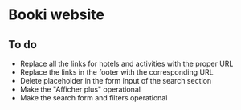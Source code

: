 <h1>Booki website</h1>
<h2>To do</h2>
<ul>
  <li>Replace all the links for hotels and activities with the proper URL</li>
  <li>Replace the links in the footer with the corresponding URL</li>
  <li>Delete placeholder in the form input of the search section</li>
  <li>Make the "Afficher plus" operational</li>
  <li>Make the search form and filters operational</li>
</ul>
